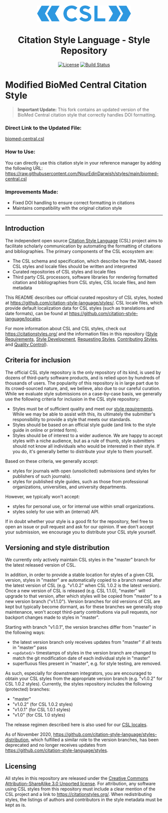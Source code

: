 <p align="center"><a href="https://citationstyles.org/" target="_blank"><img width="300" src="https://raw.githubusercontent.com/citation-style-language/logo/master/assets/rgb/%C2%ABCSL%C2%BB.svg" alt="CSL logo"></a></p>

<h1 align="center">Citation Style Language - Style Repository</h1>

<p align="center">
  <a href="https://github.com/citation-style-language/styles#licensing"><img src="https://img.shields.io/badge/license-CC%20BY%20SA%203.0-blue.svg" alt="License"></a>
  <a href="https://github.com/citation-style-language/styles/actions"><img src="https://github.com/citation-style-language/styles/workflows/Merge%20to%20release/badge.svg?event=push" alt="Build Status"></a>
</p>

# Modified BioMed Central Citation Style

> **Important Update:** This fork contains an updated version of the BioMed Central citation style that correctly handles DOI formatting.

### Direct Link to the Updated File:
[biomed-central.csl](https://github.com/NourEdinDarwish/styles/blob/master/biomed-central.csl)

### How to Use:
You can directly use this citation style in your reference manager by adding the following URL:
https://raw.githubusercontent.com/NourEdinDarwish/styles/main/biomed-central.csl

### Improvements Made:
- Fixed DOI handling to ensure correct formatting in citations
- Maintains compatibility with the original citation style

---

Introduction
------------

The independent open source [Citation Style Language](https://citationstyles.org/) (CSL) project aims to facilitate scholarly communication by automating the formatting of citations and bibliographies.
The primary components of the CSL ecosystem are:

* The CSL schema and specification, which describe how the XML-based CSL styles and locale files should be written and interpreted
* Curated repositories of CSL styles and locale files
* Third party CSL processors, software libraries for rendering formatted citation and bibliographies from CSL styles, CSL locale files, and item metadata

This README describes our official curated repository of CSL styles, hosted at https://github.com/citation-style-language/styles/.
CSL locale files, which provide default localization data for CSL styles (such as translations and date formats), can be found at https://github.com/citation-style-language/locales.

For more information about CSL and CSL styles, check out https://citationstyles.org/ and the information files in this repository ([Style Requirements](https://github.com/citation-style-language/styles/blob/master/STYLE_REQUIREMENTS.md), [Style Development](https://github.com/citation-style-language/styles/blob/master/STYLE_DEVELOPMENT.md), [Requesting Styles](https://github.com/citation-style-language/styles/blob/master/REQUESTING.md), [Contributing Styles](https://github.com/citation-style-language/styles/blob/master/CONTRIBUTING.md), and [Quality Control](https://github.com/citation-style-language/styles/blob/master/QUALITY_CONTROL.md)).

Criteria for inclusion
----------------------

The official CSL style repository is the only repository of its kind, is used by dozens of third-party software products, and is relied upon by hundreds of thousands of users.
The popularity of this repository is in large part due to its crowd-sourced nature, and, we believe, also due to our careful curation.
While we evaluate style submissions on a case-by-case basis, we generally use the following criteria for inclusion in the CSL style repository:

* Styles must be of sufficient quality and meet our [style requirements](https://github.com/citation-style-language/styles/blob/master/STYLE_REQUIREMENTS.md).
  While we may be able to assist with this, its ultimately the submitter's responsibility to provide a style that meets our standards.
* Styles should be based on an official style guide (and link to the style guide in online or printed form).
* Styles should be of interest to a wider audience.
  We are happy to accept styles with a niche audience, but as a rule of thumb, style submitters should not know all individuals who would be interested in their style.
  If you do, it's generally better to distribute your style to them yourself.

Based on these criteria, we generally accept:

* styles for journals with open (unsolicited) submissions (and styles for publishers of such journals).
* styles for published style guides, such as those from professional organizations, universities, and university departments.

However, we typically won't accept:

* styles for personal use, or for internal use within small organizations.
* styles solely for use with an (internal) API.

If in doubt whether your style is a good fit for the repository, feel free to open an issue or pull request and ask for our opinion.
If we don't accept your submission, we encourage you to distribute your CSL style yourself.

Versioning and style distribution
---------------------------------

We currently only actively maintain CSL styles in the "master" branch for the latest released version of CSL.

In addition, in order to provide a stable location for styles of a given CSL version, styles in "master" are automatically copied to a branch named after the latest version of CSL (e.g. "v1.0.2" when CSL 1.0.2 is the latest version).
Once a new version of CSL is released (e.g. CSL 1.1.0), "master" will upgrade to that version, after which styles will be copied from "master" to a new version branch ("v1.1.0").
Version branches for old versions of CSL are kept but typically become dormant, as for these branches we generally stop maintenance, won't accept third-party contributions via pull requests, nor backport changes made to styles in "master".

Starting with branch "v1.0.1", the version branches differ from "master" in the following ways:

* the latest version branch only receives updates from "master" if all tests in "master" pass
* `<updated/>` timestamps of styles in the version branch are changed to match the git modification date of each individual style in "master"
* superfluous files present in "master", e.g. for style testing, are removed.

As such, especially for downstream integrators, you are encouraged to obtain your CSL styles from the appropriate version branch (e.g. "v1.0.2" for CSL 1.0.2 styles).
Currently, the styles repository includes the following (protected) branches:

* "master"
* "v1.0.2" (for CSL 1.0.2 styles)
* "v1.0.1" (for CSL 1.0.1 styles)
* "v1.0" (for CSL 1.0 styles)

The release regimen described here is also used for our [CSL locales](https://github.com/citation-style-language/locales).

As of November 2020, https://github.com/citation-style-language/styles-distribution, which fulfilled a similar role to the version branches, has been deprecated and no longer receives updates from https://github.com/citation-style-language/styles.

Licensing
---------

All styles in this repository are released under the [Creative Commons Attribution-ShareAlike 3.0 Unported license](https://creativecommons.org/licenses/by-sa/3.0/).
For attribution, any software using CSL styles from this repository must include a clear mention of the CSL project and a link to https://citationstyles.org/.
When redistributing styles, the listings of authors and contributors in the style metadata must be kept as is.
